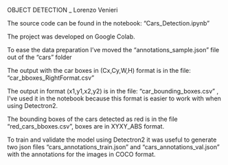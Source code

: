 ﻿OBJECT DETECTION \_ Lorenzo Venieri

The source code can be found in the notebook: “Cars\_Detection.ipynb”

The project was developed on Google Colab. 

To ease the data preparation I’ve moved the “annotations\_sample.json” file out of the “cars” folder

The output with the car boxes in (Cx,Cy,W,H) format is in the file: “car\_bboxes\_RightFormat.csv”

The output in format (x1,y1,x2,y2) is in the file: “car\_bounding\_boxes.csv” , I’ve used it in the notebook because this format is easier to work with when using Detectron2.

The bounding boxes of the cars detected as red is in the file “red\_cars\_bboxes.csv”, boxes are in XYXY\_ABS format.

To train and validate the model using Detectron2 it was useful to generate two json files “cars\_annotations\_train.json” and “cars\_annotations\_val.json” with the annotations for the images in COCO format.


